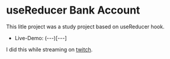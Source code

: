 # useReducer Bank Account

This litle project was a study project based on useReducer hook.
* Live-Demo: (---)[---]

I did this while streaming on [twitch](https://twitch.tv/mazttt).
